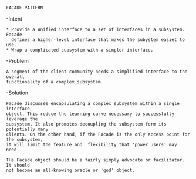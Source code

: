     FACADE PATTERN

-Intent

    * Provide a unified interface to a set of interfaces in a subsystem. Facade
      defines a higher-level interface that makes the subystem easiet to use.
    * Wrap a complicated subsystem with a simpler interface.
    
-Problem

    A segment of the client community needs a simplified interface to the overall
    functionality of a complex subsystem.
    
-Solution

    Facade discusses encapsulating a complex subsystem within a single interface
    object. This reduce the learning curve necessary to successfully leverage the
    subsystem. It also promotes decoupling the subsystem form its potentially many
    clients. On the other hand, if the Facade is the only access point for the subsystem,
    it will limit the feature and  flexibility that 'power users' may need.
    
    THe Facade object should be a fairly simply advocate or facilitator. It should 
    not become an all-knowing oracle or 'god' object.
  